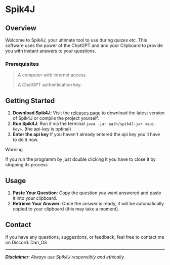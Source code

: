 # Spik4J

## Overview

Welcome to Spik4J, your ultimate tool to use during quizes etc. This software uses the power of the ChatGPT and and your Clipboard to provide you with instant answers to your questions.


### Prerequisites

> A computer with internet access.
> 
> A ChatGPT authentication key.


## Getting Started
  1. **Download Spik4J**: Visit the [releases page](https://github.com/Dari-OS/spik4J/releases) to download the latest version of Spik4J or compile the project yourself.
  2. **Run Spik4J**: Run it via the terminal `java -jar path/spik4J.jar <api-key>`. (the api-key is optinal)
  3. **Enter the api key** If you haven't already entered the api key you'll have to do it now.
  
> [!Warning]
> If you run the programm by just double clicking it you have to close it by stopping its process

## Usage

1. **Paste Your Question**: Copy the question you want answered and paste it into your clipboard.
2. **Retrieve Your Answer**: Once the answer is ready, it will be automatically copied to your clipboard (this may take a moment).


## Contact

If you have any questions, suggestions, or feedback, feel free to contact me on Discord: Dari_OS



---



***Disclaimer**: Always use Spik4J responsibly and ethically.*
